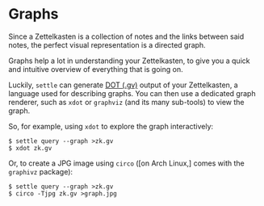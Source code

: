 # Graphs

Since a Zettelkasten is a collection of notes and the links between said notes,
the perfect visual representation is a directed graph.

Graphs help a lot in understanding your Zettelkasten, to give you a quick and
intuitive overview of everything that is going on.

Luckily, `settle` can generate [DOT
(.gv)](https://en.wikipedia.org/wiki/DOT_(graph_description_language)) output of
your Zettelkasten, a language used for describing graphs. You can then use a
dedicated graph renderer, such as `xdot` or `graphviz` (and its many sub-tools)
to view the graph.

So, for example, using `xdot` to explore the graph interactively:

```
$ settle query --graph >zk.gv
$ xdot zk.gv
```

Or, to create a JPG image using `circo` ([on Arch Linux,] comes with the
`graphivz` package):

```
$ settle query --graph >zk.gv
$ circo -Tjpg zk.gv >graph.jpg
```
